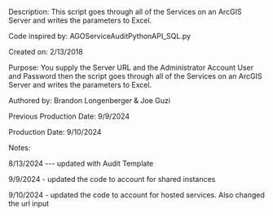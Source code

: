Description: This script goes through all of the Services on an ArcGIS Server and writes the parameters to Excel.

Code inspired by: AGOServiceAuditPythonAPI_SQL.py

Created on: 2/13/2018

Purpose: You supply the Server URL and the Administrator Account User and Password then the script goes through all of the Services on an ArcGIS Server and writes the parameters to Excel.

Authored by: Brandon Longenberger & Joe Guzi

Previous Production Date: 9/9/2024

Production Date: 9/10/2024

Notes:

8/13/2024 --- updated with Audit Template

9/9/2024 - updated the code to account for shared instances

9/10/2024 - updated the code to account for hosted services. Also changed the url input
